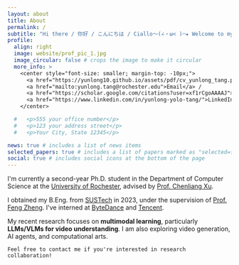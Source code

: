 ```yaml
---
layout: about
title: About
permalink: /
subtitle: "Hi there / 你好 / こんにちは / Ciallo～(∠・ω< )⌒★ Welcome to my homepage!"
profile:
  align: right
  image: website/prof_pic_1.jpg
  image_circular: false # crops the image to make it circular
  more_info: >
    <center style="font-size: smaller; margin-top: -10px;">
      <a href="https://yunlong10.github.io/assets/pdf/cv_yunlong_tang.pdf">CV</a> /
      <a href="mailto:yunlong.tang@rochester.edu">Email</a> /
      <a href="https://scholar.google.com/citations?user=xf1rCgoAAAAJ">GScholar</a> /
      <a href="https://www.linkedin.com/in/yunlong-yolo-tang/">LinkedIn</a>
    </center>

  #   <p>555 your office number</p>
  #   <p>123 your address street</p>
  #   <p>Your City, State 12345</p>

news: true # includes a list of news items
selected_papers: true # includes a list of papers marked as "selected={true}"
social: true # includes social icons at the bottom of the page
---
```


I'm currently a second-year Ph.D. student in the Department of Computer Science at the [University of Rochester](https://www.rochester.edu/), advised by [Prof. Chenliang Xu](https://www.cs.rochester.edu/~cxu22/index.html).

I obtained my B.Eng. from [SUSTech](https://www.sustech.edu.cn/en/) in 2023, under the supervision of [Prof. Feng Zheng](https://scholar.google.com/citations?user=PcmyXHMAAAAJ).
I've interned at [ByteDance](https://www.bytedance.com/en/) and [Tencent](https://www.tencent.com/).

My recent research focuses on **multimodal learning**, particularly **LLMs/VLMs for video understanding**. I am also exploring video generation, AI agents, and computational arts.

`Feel free to contact me if you're interested in research collaboration!`
